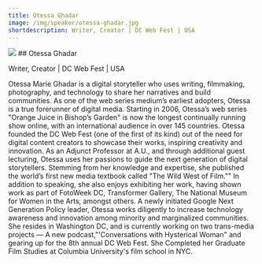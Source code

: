 ```yaml
---
title: Otessa Ghadar
image: /img/speaker/otessa-ghadar.jpg
shortdescription: Writer, Creator | DC Web Fest | USA
---
```

<img src="/img/speaker/otessa-ghadar.jpg">
## Otessa Ghadar

Writer, Creator | DC Web Fest | USA

Otessa Marie Ghadar is a digital storyteller who uses writing, filmmaking, photography, and technology to share her narratives and build communities. As one of the web series medium’s earliest adopters, Otessa is a true forerunner of digital media. Starting in 2006, Otessa’s web series "Orange Juice in Bishop’s Garden" is now the longest continually running show online, with an international audience in over 145 countries. Otessa founded the DC Web Fest (one of the first of its kind) out of the need for digital content creators to showcase their works, inspiring creativity and innovation. As an Adjunct Professor at A.U., and through additional guest lecturing, Otessa uses her passions to guide the next generation of digital storytellers.  Stemming from her knowledge and expertise, she published the world’s first new media textbook called "The Wild West of Film."" In addition to speaking, she also enjoys exhibiting her work, having shown work as part of FotoWeek DC, Transformer Gallery, The National Museum for Women in the Arts, amongst others. A newly initiated Google Next Generation Policy leader, Otessa works diligently to increase technology awareness and innovation among minority and marginalized communities. She resides in Washington DC, and is currently working on two trans-media projects — A new podcast,"'Conversations with Hysterical Woman" and gearing up for the 8th annual DC Web Fest. She Completed her Graduate Film Studies at Columbia University's film school in NYC.
